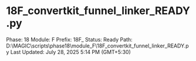 # 18F_convertkit_funnel_linker_READY.py

Phase: 18
Module: F
Prefix: 18F_
Status: Ready
Path: D:\MAGIC\scripts\phase18\module_F\18F_convertkit_funnel_linker_READY.py
Last Updated: July 28, 2025 5:14 PM (GMT+5:30)